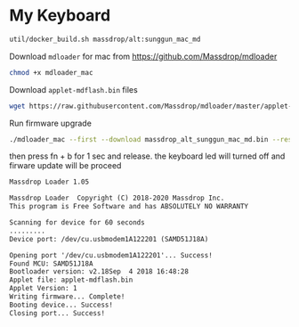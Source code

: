 # My Keyboard

```bash
util/docker_build.sh massdrop/alt:sunggun_mac_md
```

Download `mdloader` for mac from <https://github.com/Massdrop/mdloader>

```bash
chmod +x mdloader_mac
```

Download `applet-mdflash.bin` files

```bash
wget https://raw.githubusercontent.com/Massdrop/mdloader/master/applet-mdflash.bin
```

Run firmware upgrade

```bash
./mdloader_mac --first --download massdrop_alt_sunggun_mac_md.bin --restart
```

then press fn + b for 1 sec and release. the keyboard led will turned off and firware update will be proceed

```txt
Massdrop Loader 1.05

Massdrop Loader  Copyright (C) 2018-2020 Massdrop Inc.
This program is Free Software and has ABSOLUTELY NO WARRANTY

Scanning for device for 60 seconds
.........
Device port: /dev/cu.usbmodem1A122201 (SAMD51J18A)

Opening port '/dev/cu.usbmodem1A122201'... Success!
Found MCU: SAMD51J18A
Bootloader version: v2.18Sep  4 2018 16:48:28
Applet file: applet-mdflash.bin
Applet Version: 1
Writing firmware... Complete!
Booting device... Success!
Closing port... Success!
```
